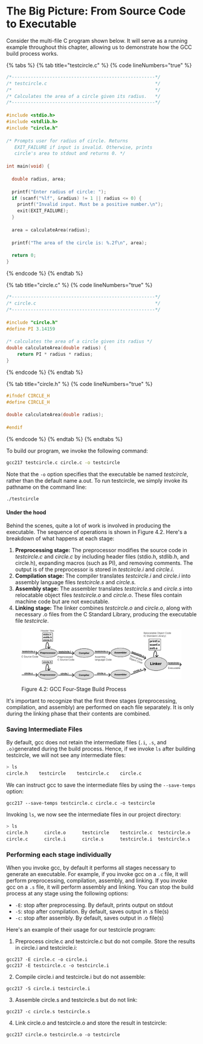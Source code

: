 # The Big Picture: From Source Code to Executable

Consider the multi-file C program shown below. It will serve as a running example throughout this chapter, allowing us to demonstrate how the GCC build process works.&#x20;

{% tabs %}
{% tab title="testcircle.c" %}
{% code lineNumbers="true" %}
```c
/*-----------------------------------------------------*/
/* testcircle.c                                        */
/*                                                     */
/* Calculates the area of a circle given its radius.   */
/*-----------------------------------------------------*/
 
#include <stdio.h>
#include <stdlib.h> 
#include "circle.h" 

/* Prompts user for radius of circle. Returns 
   EXIT_FAILURE if input is invalid. Otherwise, prints 
   circle's area to stdout and returns 0. */  
   
int main(void) {

  double radius, area; 

  printf("Enter radius of circle: ");
  if (scanf("%lf", &radius) != 1 || radius <= 0) {
    printf("Invalid input. Must be a positive number.\n");
    exit(EXIT_FAILURE);
  }

  area = calculateArea(radius);

  printf("The area of the circle is: %.2f\n", area);

  return 0;
}

```
{% endcode %}
{% endtab %}

{% tab title="circle.c" %}
{% code lineNumbers="true" %}
```c
/*-----------------------------------------------------*/
/* circle.c                                            */
/*-----------------------------------------------------*/

#include "circle.h"
#define PI 3.14159

/* calculates the area of a circle given its radius */
double calculateArea(double radius) {
    return PI * radius * radius;
}
```
{% endcode %}
{% endtab %}

{% tab title="circle.h" %}
{% code lineNumbers="true" %}
```c
#ifndef CIRCLE_H
#define CIRCLE_H

double calculateArea(double radius);

#endif
```
{% endcode %}
{% endtab %}
{% endtabs %}

To build our program, we invoke the following command:
```bash
gcc217 testcircle.c circle.c -o testcircle
```

Note that the `-o` option specifies that the executable be named _testcircle_, rather than the default name a.out. To run testcircle, we simply invoke its pathname on the command line:

```
./testcircle
```

#### Under the hood

Behind the scenes, quite a lot of work is involved in producing the executable. The sequence of operations is shown in Figure 4.2. Here's a breakdown of what happens at each stage:

1. **Preprocessing stage:** The preprocessor modifies the source code in _testcircle.c_ and _circle.c_ by including header files (stdio.h, stdlib.h, and circle.h), expanding macros (such as PI), and removing comments. The output is of the preprocessor is stored in _testcircle.i_ and _circle.i_. &#x20;
2. **Compilation stage:** The compiler translates _testcircle.i_ and _circle.i_ into assembly language files _testcircle.s_ and _circle.s._&#x20;
3. **Assembly stage:** The assembler translates _testcircle.s_ and _circle.s_ into relocatable object files _testcircle.o_ and _circle.o_. These files contain machine code but are not executable.&#x20;
4. **Linking stage:** The linker combines _testcircle.o_ and _circle.o_, along with necessary .o files from the C Standard Library, producing the executable file _testcircle_.

<figure><img src="../../.gitbook/assets/Group 63.png" alt=""><figcaption><p>Figure 4.2: GCC Four-Stage Build Process </p></figcaption></figure>

It's important to recognize that the first three stages (preprocessing, compilation, and assembly) are performed on each file separately. It is only during the linking phase that their contents are combined.&#x20;

### Saving Intermediate Files

By default, gcc does not retain the intermediate files (`.i`, `.s`, and `.o)`generated during the build process. Hence, if we invoke `ls` after building testcircle, we will not see any intermediate files:&#x20;

```bash
> ls
circle.h    testcircle    testcircle.c    circle.c
```

We can instruct gcc to save the intermediate files by using the `--save-temps` option:

```
gcc217 --save-temps testcircle.c circle.c -o testcircle
```

Invoking `ls`, we now see the intermediate files in our project directory:

```bash
> ls
circle.h      circle.o      testcircle    testcircle.c  testcircle.o
circle.c      circle.i      circle.s      testcircle.i  testcircle.s 
```

### Performing each stage individually

When you invoke gcc, by default it performs all stages necessary to generate an executable. For example, if you invoke gcc on a `.c` file, it will perform preprocessing, compilation, assembly, and linking. If you invoke gcc on a `.s` file, it will perform assembly and linking. You can stop the build process at any stage using the following options:&#x20;

* `-E`:    stop after preprocessing. By default, prints output on stdout
* `-S`:    stop after compilation. By default, saves output in .s file(s)
* `-c`:    stop after assembly. By default, saves output in .o file(s)

Here's an example of their usage for our testcircle program:

1. Preprocess circle.c and testcircle.c but do not compile. Store the results in circle.i and testcircle.i:

```
gcc217 -E circle.c -o circle.i
gcc217 -E testcircle.c -o testcircle.i
```

2. Compile circle.i and testcircle.i but do not assemble:

```
gcc217 -S circle.i testcircle.i
```

3. Assemble circle.s and testcircle.s but do not link:

```
gcc217 -c circle.s testcircle.s
```

4. Link circle.o and testcircle.o and store the result in testcircle:

```
gcc217 circle.o testcircle.o -o testcircle
```

